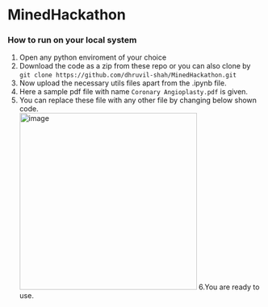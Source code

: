 # MinedHackathon
### How to run on your local system
  1. Open any python enviroment of your choice
  2. Download the code as a zip from these repo or you can also clone by ```git clone https://github.com/dhruvil-shah/MinedHackathon.git```
  3. Now upload the necessary utils files apart from the .ipynb file.
  4. Here a sample pdf file with name  ``Coronary Angioplasty.pdf`` is given.
  5. You can replace these file with any other file by changing below shown code.
  <br><img width="351" alt="image" src="https://user-images.githubusercontent.com/67452891/156865876-540c3291-7b5a-4479-bafd-9eb0a4b9e68e.png">
  6.You are ready to use.

